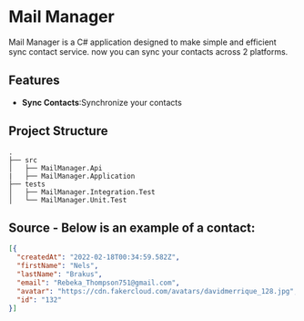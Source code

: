 # Mail Manager

Mail Manager is a C# application designed to make simple and efficient sync contact service. now you can sync your contacts across 2 platforms.

## Features

- **Sync Contacts**:Synchronize your contacts


## Project Structure
```plaintext
.
├── src
│   ├── MailManager.Api
|   ├── MailManager.Application
├── tests
│   ├── MailManager.Integration.Test
│   └── MailManager.Unit.Test
```


## Source - Below is an example of a contact:

```json
[{
  "createdAt": "2022-02-18T00:34:59.582Z",
  "firstName": "Nels",
  "lastName": "Brakus",
  "email": "Rebeka_Thompson751@gmail.com",
  "avatar": "https://cdn.fakercloud.com/avatars/davidmerrique_128.jpg",
  "id": "132"
}]
```
